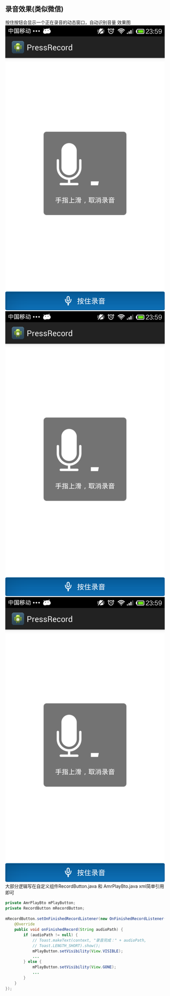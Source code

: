 ## 录音效果(类似微信)
按住按钮会显示一个正在录音的动态窗口，自动识别音量
效果图
![image](https://github.com/qduningning/pressRecord/raw/master/device-2014-04-21-000029.png)
![image](https://github.com/qduningning/pressRecord/raw/master/device-2014-04-21-000029.png)
![image](https://github.com/qduningning/pressRecord/raw/master/device-2014-04-21-000029.png)
大部分逻辑写在自定义组件RecordButton.java 和 AmrPlayBto.java
xml简单引用即可
``` java
private AmrPlayBto mPlayButton;
private RecordButton mRecordButton;

mRecordButton.setOnFinishedRecordListener(new OnFinishedRecordListener() {
	@Override
	public void onFinishedRecord(String audioPath) {
		if (audioPath != null) {
			// Toast.makeText(context, "录音完成：" + audioPath,
			// Toast.LENGTH_SHORT).show();
			mPlayButton.setVisibility(View.VISIBLE);
			...
		} else {
			mPlayButton.setVisibility(View.GONE);
			...
		}
	}
});



